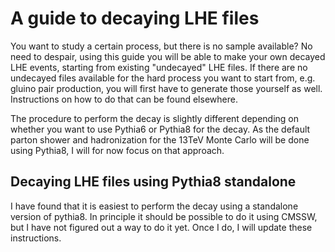 # A guide to decaying LHE files

You want to study a certain process, but there is no sample available? 
No need to despair, using this guide you will be able to make your own decayed LHE events, starting from existing "undecayed" LHE files.
If there are no undecayed files available for the hard process you want to start from, e.g. gluino pair production, you will first have to generate those yourself as well. Instructions on how to do that can be found elsewhere. 

The procedure to perform the decay is slightly different depending on whether you want to use Pythia6 or Pythia8 for the decay. 
As the default parton shower and hadronization for the 13TeV Monte Carlo will be done using Pythia8, I will for now focus on that approach. 

## Decaying LHE files using Pythia8 standalone

I have found that it is easiest to perform the decay using a standalone version of pythia8. 
In principle it should be possible to do it using CMSSW, but I have not figured out a way to do it yet. Once I do, I will update these instructions. 

